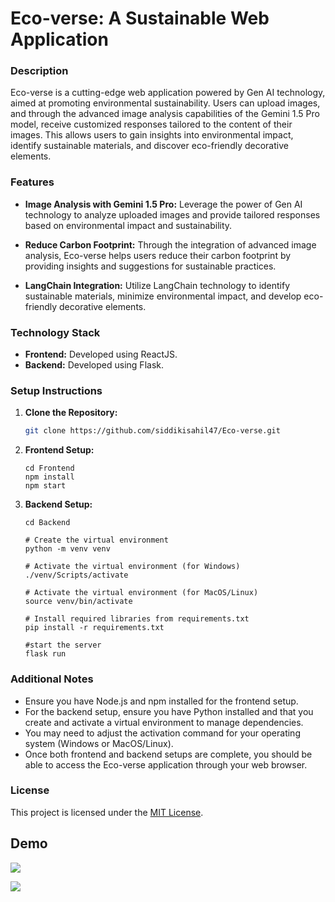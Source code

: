 # **Eco-verse: A Sustainable Web Application**

### Description

Eco-verse is a cutting-edge web application powered by Gen AI technology, aimed at promoting environmental sustainability. Users can upload images, and through the advanced image analysis capabilities of the Gemini 1.5 Pro model, receive customized responses tailored to the content of their images. This allows users to gain insights into environmental impact, identify sustainable materials, and discover eco-friendly decorative elements.

### Features

- **Image Analysis with Gemini 1.5 Pro:** Leverage the power of Gen AI technology to analyze uploaded images and provide tailored responses based on environmental impact and sustainability.
  
- **Reduce Carbon Footprint:** Through the integration of advanced image analysis, Eco-verse helps users reduce their carbon footprint by providing insights and suggestions for sustainable practices.

- **LangChain Integration:** Utilize LangChain technology to identify sustainable materials, minimize environmental impact, and develop eco-friendly decorative elements.

### Technology Stack

- **Frontend:** Developed using ReactJS.
- **Backend:** Developed using Flask.

### Setup Instructions

1. **Clone the Repository:**
   ``` bash
   git clone https://github.com/siddikisahil47/Eco-verse.git
   ```

2. **Frontend Setup:**
   ```
   cd Frontend
   npm install
   npm start
   ```

3. **Backend Setup:**
   ```
   cd Backend

   # Create the virtual environment 
   python -m venv venv
   
   # Activate the virtual environment (for Windows)
   ./venv/Scripts/activate
   
   # Activate the virtual environment (for MacOS/Linux)
   source venv/bin/activate
   
   # Install required libraries from requirements.txt
   pip install -r requirements.txt

   #start the server
   flask run
   ```

### Additional Notes

- Ensure you have Node.js and npm installed for the frontend setup.
- For the backend setup, ensure you have Python installed and that you create and activate a virtual environment to manage dependencies.
- You may need to adjust the activation command for your operating system (Windows or MacOS/Linux).
- Once both frontend and backend setups are complete, you should be able to access the Eco-verse application through your web browser.


### License

This project is licensed under the [MIT License](LICENSE).

## Demo

![](https://github.com/siddikisahil47/Eco-verse/blob/main/Frontend/public/mobileview.gif)

![](https://github.com/siddikisahil47/Eco-verse/blob/main/Frontend/public/pcview.gif)
